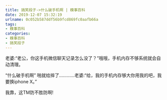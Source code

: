 ```yaml
---
title: 搞笑段子->什么破手机啊 | 糗事百科
date: 2019-12-07 15:32:19
urlname: 0c052b587ddf56b9fcd869fc0aafb66a
tags: 
- 糗事百科
categories:
- 糗事百科
- 搞笑段子
---
```

老婆:“老公，你这手机微信聊天记录怎么没了？”哦哦，手机内存不够系统就会自动清理。

“什么破手机啊” 啪就给摔了…………老婆:“给，我的手机内存够大你用我的吧，我要换iphone X。”

我靠，这TM防不胜防啊!


